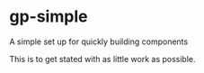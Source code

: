 # gp-simple
A simple set up for quickly building components

This is to get stated with as little work as possible.
